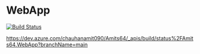 # WebApp

[![Build Status](https://dev.azure.com/chauhanamit090/Amits64/_apis/build/status%2FAmits64.WebApp?branchName=main)](https://dev.azure.com/chauhanamit090/Amits64/_build/latest?definitionId=13&branchName=main)

https://dev.azure.com/chauhanamit090/Amits64/_apis/build/status%2FAmits64.WebApp?branchName=main

